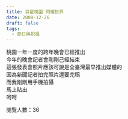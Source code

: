 ```yaml
---
title: 巨星桃園 閃耀世界
date: 2008-12-26
draft: false
tags:
  - 節日與祝福
---
```

桃園一年一度的跨年晚會已經推出  
今年的晚會記者會剛剛己經結束  
這張發表會照片應該可說是全臺灣最早推出媒體的  
因為新聞記者拍完照片還要完稿  
而我剛剛用手機拍攝  
馬上貼出  
呵呵  


閱覽人數：36